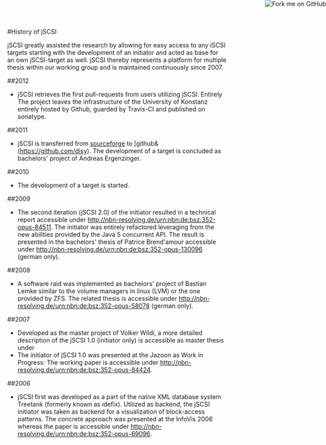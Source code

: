 <a href="https://github.com/disy/jSCSI"><img style="position: absolute; top: 0; right: 0; border: 0;" src="https://s3.amazonaws.com/github/ribbons/forkme_right_green_007200.png" alt="Fork me on GitHub"/></a>

#History of jSCSI

jSCSI greatly assisted the research by allowing for easy access to any iSCSI targets starting with the development of an initiator and acted as base for an own jSCSI-target as well. jSCSI thereby represents a platform for multiple thesis within our working group and is maintained continuously since 2007.

##2012

* jSCSI retrieves the first pull-requests from users utilizing jSCSI. Entirely
The project leaves the infrastructure of the University of Konstanz entirely hosted by Github, guarded by Travis-CI and 
published on sonatype.

##2011

* jSCSI is transferred from [sourceforge](http://sourceforge.net/projects/jscsi/) to [github&(https://github.com/disy).
The development of a target is concluded as bachelors' project of Andreas Ergenzinger.

##2010

* The development of a target is started.

##2009

* The second iteration (jSCSI 2.0) of the initiator resulted in a technical report accessible under http://nbn-resolving.de/urn:nbn:de:bsz:352-opus-84511.
The initiator was entirely refactored leveraging from the new abilities provided by the Java 5 concurrent API. The result is presented in the bachelors' thesis of Patrice Brend'amour accessible under http://nbn-resolving.de/urn:nbn:de:bsz:352-opus-130096 (german only).

##2008

* A software raid was implemented as bachelors' project of Bastian Lemke similar to the volume managers in linux (LVM) or the one provided by ZFS. The related thesis is accessible under http://nbn-resolving.de/urn:nbn:de:bsz:352-opus-58078 (german only).

##2007

* Developed as the master project of Volker Wildi, a more detailed description of the jSCSI 1.0 (initiator only) is accessible as master thesis under
* The initiator of jSCSI 1.0 was presented at the Jazoon as Work in Progress: The working paper is accessible under http://nbn-resolving.de/urn:nbn:de:bsz:352-opus-84424.

##2006

* jSCSI first was developed as a part of the native XML database system Treetank (formerly known as idefix). Utilized as backend, the jSCSI initiator was taken as backend for a visualization of block-access patterns. The concrete approach was presented at the InfoVis 2006 whereas the paper is accessible under http://nbn-resolving.de/urn:nbn:de:bsz:352-opus-69096.